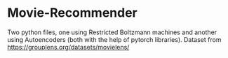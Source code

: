 # Movie-Recommender
Two python files, one using Restricted Boltzmann machines and another using Autoencoders (both with the help of pytorch libraries).
Dataset from https://grouplens.org/datasets/movielens/
